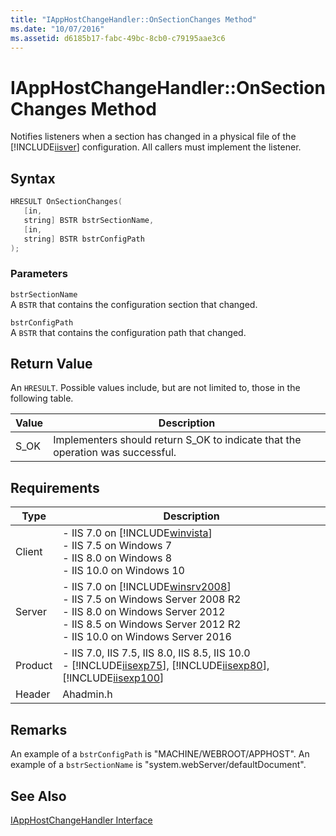 ```yaml
---
title: "IAppHostChangeHandler::OnSectionChanges Method"
ms.date: "10/07/2016"
ms.assetid: d6185b17-fabc-49bc-8cb0-c79195aae3c6
---
```

# IAppHostChangeHandler::OnSectionChanges Method
Notifies listeners when a section has changed in a physical file of the [!INCLUDE[iisver](../../wmi-provider/includes/iisver-md.md)] configuration. All callers must implement the listener.  
  
## Syntax  
  
```cpp  
HRESULT OnSectionChanges(  
   [in,  
   string] BSTR bstrSectionName,  
   [in,  
   string] BSTR bstrConfigPath  
);  
```  
  
### Parameters  
 `bstrSectionName`  
 A `BSTR` that contains the configuration section that changed.  
  
 `bstrConfigPath`  
 A `BSTR` that contains the configuration path that changed.  
  
## Return Value  
 An `HRESULT`. Possible values include, but are not limited to, those in the following table.  
  
|Value|Description|  
|-----------|-----------------|  
|S_OK|Implementers should return S_OK to indicate that the operation was successful.|  
  
## Requirements  
  
|Type|Description|  
|----------|-----------------|  
|Client|-   IIS 7.0 on [!INCLUDE[winvista](../../wmi-provider/includes/winvista-md.md)]<br />-   IIS 7.5 on Windows 7<br />-   IIS 8.0 on Windows 8<br />-   IIS 10.0 on Windows 10|  
|Server|-   IIS 7.0 on [!INCLUDE[winsrv2008](../../wmi-provider/includes/winsrv2008-md.md)]<br />-   IIS 7.5 on Windows Server 2008 R2<br />-   IIS 8.0 on Windows Server 2012<br />-   IIS 8.5 on Windows Server 2012 R2<br />-   IIS 10.0 on Windows Server 2016|  
|Product|-   IIS 7.0, IIS 7.5, IIS 8.0, IIS 8.5, IIS 10.0<br />-   [!INCLUDE[iisexp75](../../web-development-reference/native-code-api-reference/includes/iisexp75-md.md)], [!INCLUDE[iisexp80](../../web-development-reference/native-code-api-reference/includes/iisexp80-md.md)], [!INCLUDE[iisexp100](../../web-development-reference/native-code-api-reference/includes/iisexp100-md.md)]|  
|Header|Ahadmin.h|  
  
## Remarks  
 An example of a `bstrConfigPath` is "MACHINE/WEBROOT/APPHOST". An example of a `bstrSectionName` is "system.webServer/defaultDocument".  
  
## See Also  
 [IAppHostChangeHandler Interface](../../web-development-reference/native-code-api-reference/iapphostchangehandler-interface.md)
